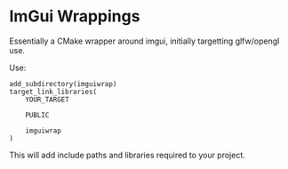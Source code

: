 # ImGui Wrappings

Essentially a CMake wrapper around imgui, initially targetting glfw/opengl use.

Use:

    add_subdirectory(imguiwrap)
    target_link_libraries(
        YOUR_TARGET

        PUBLIC

        imguiwrap
    )

This will add include paths and libraries required to your project.
